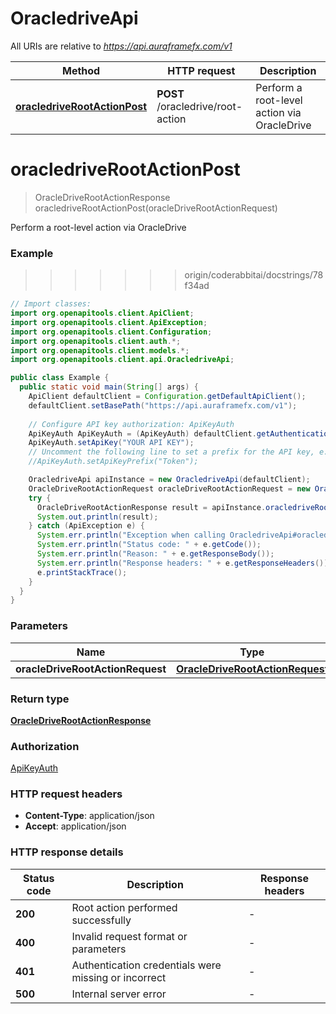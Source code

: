# OracledriveApi

All URIs are relative to *https://api.auraframefx.com/v1*

| Method                                                                       | HTTP request                      | Description                                 |
|------------------------------------------------------------------------------|-----------------------------------|---------------------------------------------|
| [**oracledriveRootActionPost**](OracledriveApi.md#oracledriveRootActionPost) | **POST** /oracledrive/root-action | Perform a root-level action via OracleDrive |

<a id="oracledriveRootActionPost"></a>

# **oracledriveRootActionPost**

> OracleDriveRootActionResponse oracledriveRootActionPost(oracleDriveRootActionRequest)

Perform a root-level action via OracleDrive

### Example

> > > > > > > origin/coderabbitai/docstrings/78f34ad

```java
// Import classes:
import org.openapitools.client.ApiClient;
import org.openapitools.client.ApiException;
import org.openapitools.client.Configuration;
import org.openapitools.client.auth.*;
import org.openapitools.client.models.*;
import org.openapitools.client.api.OracledriveApi;

public class Example {
  public static void main(String[] args) {
    ApiClient defaultClient = Configuration.getDefaultApiClient();
    defaultClient.setBasePath("https://api.auraframefx.com/v1");
    
    // Configure API key authorization: ApiKeyAuth
    ApiKeyAuth ApiKeyAuth = (ApiKeyAuth) defaultClient.getAuthentication("ApiKeyAuth");
    ApiKeyAuth.setApiKey("YOUR API KEY");
    // Uncomment the following line to set a prefix for the API key, e.g. "Token" (defaults to null)
    //ApiKeyAuth.setApiKeyPrefix("Token");

    OracledriveApi apiInstance = new OracledriveApi(defaultClient);
    OracleDriveRootActionRequest oracleDriveRootActionRequest = new OracleDriveRootActionRequest(); // OracleDriveRootActionRequest | 
    try {
      OracleDriveRootActionResponse result = apiInstance.oracledriveRootActionPost(oracleDriveRootActionRequest);
      System.out.println(result);
    } catch (ApiException e) {
      System.err.println("Exception when calling OracledriveApi#oracledriveRootActionPost");
      System.err.println("Status code: " + e.getCode());
      System.err.println("Reason: " + e.getResponseBody());
      System.err.println("Response headers: " + e.getResponseHeaders());
      e.printStackTrace();
    }
  }
}
```

### Parameters

| Name                             | Type                                                                | Description | Notes |
|----------------------------------|---------------------------------------------------------------------|-------------|-------|
| **oracleDriveRootActionRequest** | [**OracleDriveRootActionRequest**](OracleDriveRootActionRequest.md) |             |       |

### Return type

[**OracleDriveRootActionResponse**](OracleDriveRootActionResponse.md)

### Authorization

[ApiKeyAuth](../README.md#ApiKeyAuth)

### HTTP request headers

- **Content-Type**: application/json
- **Accept**: application/json

### HTTP response details

| Status code | Description                                          | Response headers |
|-------------|------------------------------------------------------|------------------|
| **200**     | Root action performed successfully                   | -                |
| **400**     | Invalid request format or parameters                 | -                |
| **401**     | Authentication credentials were missing or incorrect | -                |
| **500**     | Internal server error                                | -                |

